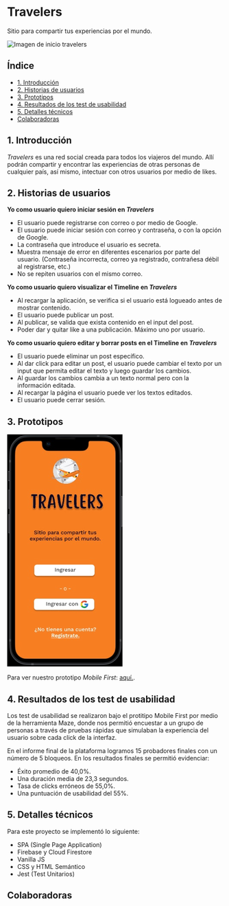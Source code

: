 # Travelers
Sitio para compartir tus experiencias por el mundo.

![Imagen de inicio travelers](../BOG005-social-network/src/img/inicio.png)

## Índice

* [1. Introducción](#1-Introducción)
* [2. Historias de usuarios](#2-resumen-del-proyecto)
* [3. Prototipos](#3-objetivos-de-aprendizaje)
* [4. Resultados de los test de usabilidad](#4-consideraciones-generales)
* [5. Detalles técnicos](#5-criterios-de-aceptación-mínimos-del-proyecto)
* [Colaboradoras](#6-hacker-edition)

## 1. Introducción

*Travelers* es una red social creada para todos los viajeros del mundo. Allí podrán compartir y encontrar las experiencias de otras personas de cualquier país, así mismo, intectuar con otros usuarios por medio de likes.

## 2. Historias de usuarios

**Yo como usuario quiero iniciar sesión en *Travelers***
* El usuario puede registrarse con correo o por medio de Google.
* El usuario puede iniciar sesión con correo y contraseña, o con la opción de Google.
* La contraseña que introduce el usuario es secreta.
* Muestra mensaje de error en diferentes escenarios por parte del usuario. (Contraseña incorrecta, correo ya registrado, contrañesa débil al registrarse, etc.)
* No se repiten usuarios con el mismo correo.

**Yo como usuario quiero visualizar el Timeline en *Travelers***
* Al recargar la aplicación, se verifica si el usuario está logueado antes de mostrar contenido.
* El usuario puede publicar un post.
* Al publicar, se valida que exista contenido en el input del post.
* Poder dar y quitar like a una publicación. Máximo uno por usuario.

**Yo como usuario quiero editar y borrar posts en el Timeline en *Travelers***
* El usuario puede eliminar un post específico.
* Al dar click para editar un post, el usuario puede cambiar el texto por un input que permita editar el texto y luego guardar los cambios.
* Al guardar los cambios cambia a un texto normal pero con la información editada.
* Al recargar la página el usuario puede ver los textos editados.
* El usuario puede cerrar sesión.


## 3. Prototipos

![Imagen de prototipo](./src/img/Prototipo-social.jpg)

Para ver nuestro prototipo *Mobile First*: [aquí.](https://www.figma.com/proto/aUbKkH2hKJFEREZaESHRz9/Social-Network?scaling=scale-down&page-id=0%3A1&starting-point-node-id=1%3A2&show-proto-sidebar=1&node-id=1%3A2).

## 4. Resultados de los test de usabilidad 

Los test de usabilidad se realizaron bajo el protitipo Mobile First por medio de la herramienta Maze, donde nos permitió encuestar a un grupo de personas a través de pruebas rápidas que simulaban la experiencia del usuario sobre cada click de la interfaz.

En el informe final de la plataforma logramos 15 probadores finales con un número de 5 bloqueos. En los resultados finales se permitió evidenciar:

* Éxito promedio de 40,0%.
* Una duración media de 23,3 segundos.
* Tasa de clicks erróneos de 55,0%.
* Una puntuación de usabilidad del 55%.

## 5. Detalles técnicos

Para este proyecto se implementó lo siguiente:

* SPA (Single Page Application)
* Firebase y Cloud Firestore
* Vanilla JS
* CSS y HTML Semántico
* Jest (Test Unitarios)

## Colaboradoras
